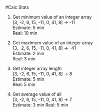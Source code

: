#Calc Stats

1. Get minimum value of an integer array  
[3, -2, 6, 15, -11, 0, 41, 8]  ->  -11  
Estimate: 5 min  
Real: 10 min

2. Get maximum value of an integer array  
[3, -2, 6, 15, -11, 0, 41, 8]  ->  -41  
Estimate: 2 min  
Real: 3 min

3. Get integer array length  
[3, -2, 6, 15, -11, 0, 41, 8]  ->  8  
Estimate: 5 min  
Real: 5 min

4. Get average value of all  
[3, -2, 6, 15, -11, 0, 41, 8]  ->  7  
Estimate:  3 min
Real: 5 min